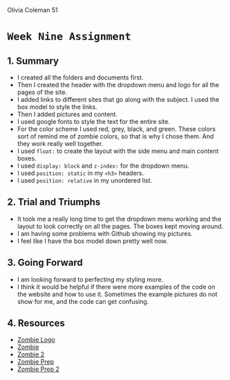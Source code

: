 Olivia Coleman 51

# `Week Nine Assignment`

## 1. Summary
* I created all the folders and documents first.
* Then I created the header with the dropdown menu and logo for all the pages of the site.
* I added links to different sites that go along with the subject. I used the box model to style the links.
* Then I added pictures and content.
* I used google fonts to style the text for the entire site.
* For the color scheme I used red, grey, black, and green. These colors sort of remind me of zombie colors, so that is why I chose them. And they work really well together.
* I used `float:` to create the layout with the side menu and main content boxes.
* I used `display: block` and `z-index:` for the dropdown menu.
* I used `position: static` in my `<h3>` headers.
* I used `position: relative` in my unordered list.

## 2. Trial and Triumphs
* It took me a really long time to get the dropdown menu working and the layout to look correctly on all the pages. The boxes kept moving around.
* I am having some problems with Github showing my pictures.
* I feel like I have the box model down pretty well now.

## 3. Going Forward
* I am looking forward to perfecting my styling more.
* I think it would be helpful if there were more examples of the code on the website and how to use it. Sometimes the example pictures do not show for me, and the code can get confusing.

## 4. Resources
* [Zombie Logo](http://www.clipartbest.com/zombie-hazard-sign)
* [Zombie](http://www.ufunk.net/en/tag/zombie/)
* [Zombie 2](http://www.trustedreviews.com/news/walker-stalker-con-2016-london-why-walking-dead-zombies-walkers)
* [Zombie Prep](http://www.whenthenewsstops.org/2011/05/cdc-warns-americans-to-prepare-for.html)
* [Zombie Prep 2](http://www.phi-emsolutions.com/products-page-2/disaster-preparedness-kits/zombie-apocalypse-survival-kit-enhanced)
